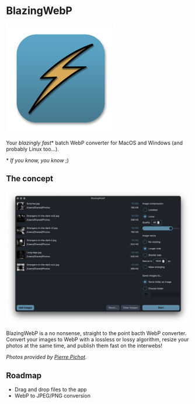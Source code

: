 # BlazingWebP

![BlazingWebP logo](/static/Icon_300.png 'BlazingWebP')

Your _blazingly fast_\* batch WebP converter for MacOS and Windows (and probably Linux too...).

\* _If you know, you know_ ;)

## The concept

![BlazingWebP](/static/BlazingWebP.png 'BlazingWebP')

BlazingWebP is a no nonsense, straight to the point bacth WebP converter. Convert your images to WebP with a lossless or lossy algorithm, resize your photos at the same time, and publish them fast on the interwebs!

_Photos provided by [Pierre Pichot](https://pierrepichot.com)._

## Roadmap

- Drag and drop files to the app
- WebP to JPEG/PNG conversion
